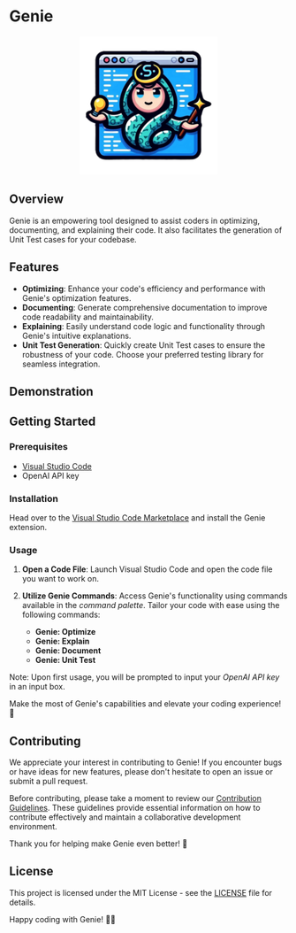 # Genie

<div align="center"> 
  <img src="./images/logo.png" width=250 height=250 />
</div>

## Overview

Genie is an empowering tool designed to assist coders in optimizing, documenting, and explaining their code. It also facilitates the generation of Unit Test cases for your codebase.

## Features

- **Optimizing**: Enhance your code's efficiency and performance with Genie's optimization features.
- **Documenting**: Generate comprehensive documentation to improve code readability and maintainability.
- **Explaining**: Easily understand code logic and functionality through Genie's intuitive explanations.
- **Unit Test Generation**: Quickly create Unit Test cases to ensure the robustness of your code. Choose your preferred testing library for seamless integration.

## Demonstration

## Getting Started

### Prerequisites

- [Visual Studio Code](https://code.visualstudio.com/download)
- OpenAI API key

### Installation

Head over to the [Visual Studio Code Marketplace](https://marketplace.visualstudio.com/items?itemName=suravshrestha.genie) and install the Genie extension.

### Usage

1. **Open a Code File**: Launch Visual Studio Code and open the code file you want to work on.

2. **Utilize Genie Commands**: Access Genie's functionality using commands available in the _command palette_. Tailor your code with ease using the following commands:
   - **Genie: Optimize**
   - **Genie: Explain**
   - **Genie: Document**
   - **Genie: Unit Test**

Note: Upon first usage, you will be prompted to input your _OpenAI API key_ in an input box.

Make the most of Genie's capabilities and elevate your coding experience! 🚀

## Contributing

We appreciate your interest in contributing to Genie! If you encounter bugs or have ideas for new features, please don't hesitate to open an issue or submit a pull request.

Before contributing, please take a moment to review our [Contribution Guidelines](CONTRIBUTING.md). These guidelines provide essential information on how to contribute effectively and maintain a collaborative development environment.

Thank you for helping make Genie even better! 🌟

## License

This project is licensed under the MIT License - see the [LICENSE](LICENSE) file for details.

Happy coding with Genie! 🧞‍♂️
